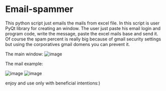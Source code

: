 # Email-spammer
This python script just emails the mails from excel file. In this script is user PyQt library for creating an window. The user just paste his email login and program code, write the message, paste the excel mails base and send it. Of course the spam percent is really big because of gmail security settings but using the corporatives gmail domens you can prevent it.



The main window:
![image](https://github.com/romchhh/Email-sender/assets/123520267/9040d9b4-d5a6-4259-91a7-da838aa69862)


The mail example:





![image](https://github.com/romchhh/email-spammer/assets/123520267/21f76ff8-d8d3-468b-ba94-6e0fd7c3a194)
![image](https://github.com/romchhh/email-spammer/assets/123520267/c1207661-fafd-4110-8977-66c3f9dfce9d)


enjoy and use only with beneficial intentions:)
